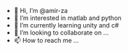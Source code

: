 - 👋 Hi, I’m @amir-za
- 👀 I’m interested in matlab and python
- 🌱 I’m currently learning unity and c#
- 💞️ I’m looking to collaborate on ...
- 📫 How to reach me ...

<!---
amir-za/amir-za is a ✨ special ✨ repository because its `README.md` (this file) appears on your GitHub profile.
You can click the Preview link to take a look at your changes.
--->
